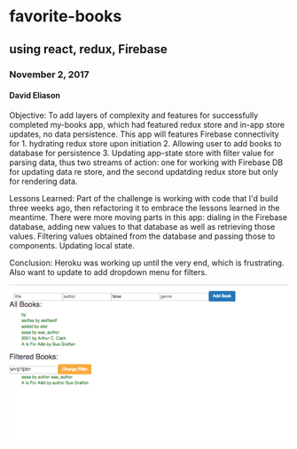 # favorite-books
## using react, redux, Firebase
### November 2, 2017
#### David Eliason

Objective:
To add layers of complexity and features for successfully completed my-books app, which had featured redux store and in-app store updates, no data persistence. This app will features Firebase connectivity for 1. hydrating redux store upon initiation 2. Allowing user to add books to database for persistence 3. Updating app-state store with filter value for parsing data, thus two streams of action: one for working with Firebase DB for updating data re store, and the second updatding redux store but only for rendering data.


Lessons Learned:
Part of the challenge is working with code that I'd build three weeks ago, then refactoring it to embrace the lessons learned in the meantime. There were more moving parts in this app: dialing in the Firebase database, adding new values to that database as well as retrieving those values. Filtering values obtained from the database and passing those to components. Updating local state.

Conclusion:
Heroku was working up until the very end, which is frustrating. Also want to update to add dropdown menu for filters.

![Favorite Books](./favorite-books.png?raw=true "working")